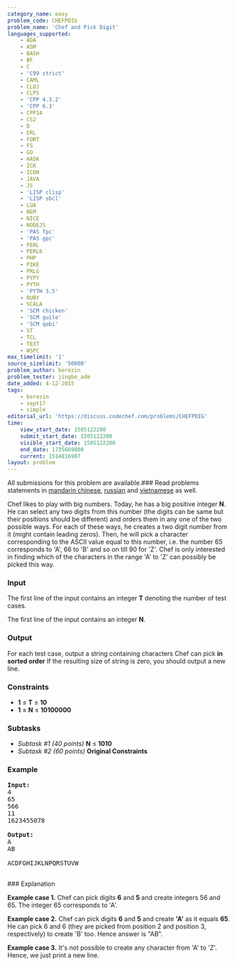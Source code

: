 ```yaml
---
category_name: easy
problem_code: CHEFPDIG
problem_name: 'Chef and Pick Digit'
languages_supported:
    - ADA
    - ASM
    - BASH
    - BF
    - C
    - 'C99 strict'
    - CAML
    - CLOJ
    - CLPS
    - 'CPP 4.3.2'
    - 'CPP 6.3'
    - CPP14
    - CS2
    - D
    - ERL
    - FORT
    - FS
    - GO
    - HASK
    - ICK
    - ICON
    - JAVA
    - JS
    - 'LISP clisp'
    - 'LISP sbcl'
    - LUA
    - NEM
    - NICE
    - NODEJS
    - 'PAS fpc'
    - 'PAS gpc'
    - PERL
    - PERL6
    - PHP
    - PIKE
    - PRLG
    - PYPY
    - PYTH
    - 'PYTH 3.5'
    - RUBY
    - SCALA
    - 'SCM chicken'
    - 'SCM guile'
    - 'SCM qobi'
    - ST
    - TCL
    - TEXT
    - WSPC
max_timelimit: '1'
source_sizelimit: '50000'
problem_author: berezin
problem_tester: jingbo_adm
date_added: 4-12-2015
tags:
    - berezin
    - sept17
    - simple
editorial_url: 'https://discuss.codechef.com/problems/CHEFPDIG'
time:
    view_start_date: 1505122200
    submit_start_date: 1505122200
    visible_start_date: 1505122200
    end_date: 1735669800
    current: 1514816987
layout: problem
---
```

All submissions for this problem are available.### Read problems statements in [mandarin chinese](http://www.codechef.com/download/translated/SEPT17/mandarin/CHEFPDIG.pdf), [russian](http://www.codechef.com/download/translated/SEPT17/russian/CHEFPDIG.pdf) and [vietnamese](http://www.codechef.com/download/translated/SEPT17/vietnamese/CHEFPDIG.pdf) as well.

Chef likes to play with big numbers. Today, he has a big positive integer **N**. He can select any two digits from this number (the digits can be same but their positions should be different) and orders them in any one of the two possible ways. For each of these ways, he creates a two digit number from it (might contain leading zeros). Then, he will pick a character corresponding to the ASCII value equal to this number, i.e. the number 65 corresponds to 'A', 66 to 'B' and so on till 90 for 'Z'. Chef is only interested in finding which of the characters in the range 'A' to 'Z' can possibly be picked this way.

### Input

The first line of the input contains an integer **T** denoting the number of test cases.

The first line of the input contains an integer **N**.

### Output

For each test case, output a string containing characters Chef can pick **in sorted order** If the resulting size of string is zero, you should output a new line.

### Constraints

- **1** ≤ **T** ≤ **10**
- **1** ≤ **N** ≤ **10100000**

### Subtasks

- _Subtask #1 (40 points)_ **N** ≤ **1010**
- _Subtask #2 (60 points)_ **Original Constraints**

### Example

<pre><b>Input:</b>
4
65
566
11
1623455078

<b>Output:</b>
A
AB

ACDFGHIJKLNPQRSTUVW

</pre>### Explanation
**Example case 1.** Chef can pick digits **6** and **5** and create integers 56 and 65. The integer 65 corresponds to 'A'.

**Example case 2.** Chef can pick digits **6** and **5** and create **'A'** as it equals **65**. He can pick 6 and 6 (they are picked from position 2 and position 3, respectively) to create 'B' too. Hence answer is "AB".

**Example case 3.** It's not possible to create any character from 'A' to 'Z'. Hence, we just print a new line.
